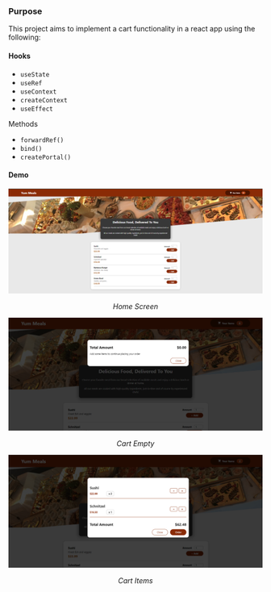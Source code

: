 ### Purpose 
This project aims to implement a cart functionality in a react app using the following:

#### Hooks

- `useState`
- `useRef`
- `useContext`
- `createContext`
- `useEffect`

Methods 
- `forwardRef()`
- `bind()`
- `createPortal()`

#### Demo 

![HomeScreen](./public/image.png)
<div style="text-align: center;" markdown="1">

*Home Screen*

![Cart Empty](./public/image-1.png)
<div style="text-align: center;" markdown="1">

*Cart Empty*

![Alt text](./public/image-2.png)
<div style="text-align: center;" markdown="1">

*Cart Items*
